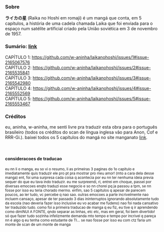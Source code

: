 ### Sobre<br>
**ライカの星** (Raika no Hoshi em romaji) é um mangá que conta, em 5 capítulos, a história de uma cadela chamada Laika que foi enviada para o espaço num satélite artificial criado pela União soviética em 3 de novembro de 1957.
<br>
### Sumário: [link](https://github.com/w-aninha/laikanohoshi/issues)
 CAPÍTULO 1: https://github.com/w-aninha/laikanohoshi/issues/1#issue-2165067576<br>
 CAPÍTULO 2: https://github.com/w-aninha/laikanohoshi/issues/2#issue-2165535841<br>
 CAPÍTULO 3: https://github.com/w-aninha/laikanohoshi/issues/3#issue-2165542980<br>
 CAPÍTULO 4: https://github.com/w-aninha/laikanohoshi/issues/4#issue-2165552569<br>
 CAPÍTULO 5: https://github.com/w-aninha/laikanohoshi/issues/5#issue-2165553467<br>

### Créditos
eu, aninha, w-aninha, me senti livre pra traduzir esta obra para o português brasileiro (todos os créditos do scan de língua inglesa vão para Anon, Cof e RRR-Gi.).
baixei todos os 5 capítulos do mangá no site manganato [link](https://manganato.com/manga-ih985964).
<br><br><br>
#### consideracoes de traducao
<sub>eu nn li o manga, eu so vi o resumo, li as primeiras 3 paginas do 1o capitulo e imediatamente quis traduzir ele pro pt pra mostrar pro meu amor! (mto a cara dela desse manga)
ent, foi uma surpresa cada coisa q acontecia por eu nn ter nenhuma ideia previa sequer do que eu tava indo traduzir.
eu me surpreendi, ri, entrei em choque, passei por diversas emocoes enqto traduzi esse negocio e so nn chorei pq ja passou a tpm, se nn fosse por isso eu teria chorado mermo.
enfim, sao 5 capitulos q apesar de parecem poucos, ao ler tudo, vc percebe q nao sao. 
outras emocoes a parte incrivelmente nao incluem cansaço, apesar de ter passado 3 dias ininterruptos ignorando absolutamente tudo da escola (nao deveria fazer isso inclusive eu vo acabar me fudeno) nao foi nada cansativo ter traduzido tudo. como foi a primeira traducao de manga q eu fiz, eu tive q ir aprendendo como dimINUI A FONTE, qndo separar as linhas, etc etc, mas em geral, foi bem divertido! só que fazer tudo sozinha infelizmente demanda mto tempo e tempo por incrivel q pareça nn é algo q eu tenha como estudante de TI... se nao fosse por isso eu com ctz faria um monte de scan de um monte de manga</sub>
